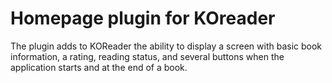 # Homepage plugin for KOreader
The plugin adds to KOReader the ability to display a screen with basic book information, a rating, reading status, and several buttons when the application starts and at the end of a book.
